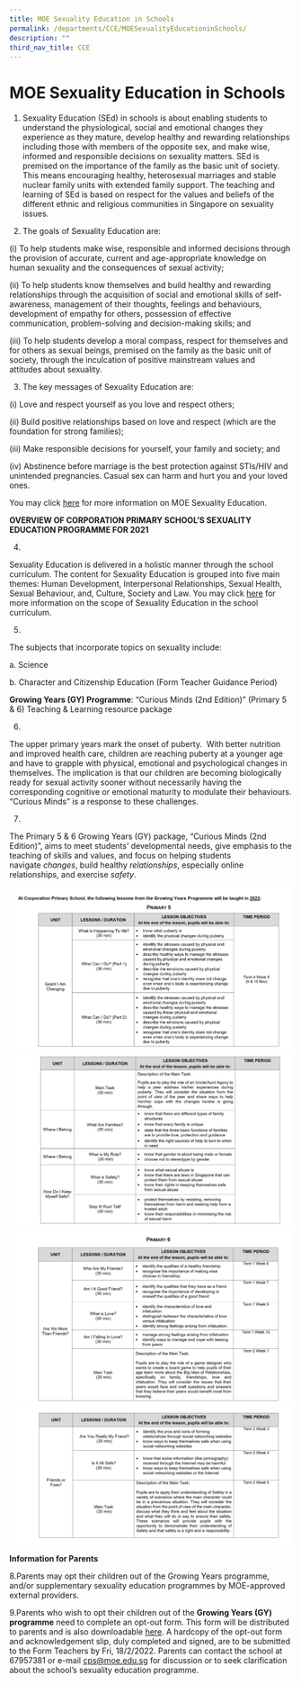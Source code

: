 ```yaml
---
title: MOE Sexuality Education in Schools
permalink: /departments/CCE/MOESexualityEducationinSchools/
description: ""
third_nav_title: CCE
---
```


MOE Sexuality Education in Schools
==================================

  

1. Sexuality Education (SEd) in schools is about enabling students to understand the physiological, social and emotional changes they experience as they mature, develop healthy and rewarding relationships including those with members of the opposite sex, and make wise, informed and responsible decisions on sexuality matters. SEd is premised on the importance of the family as the basic unit of society. This means encouraging healthy, heterosexual marriages and stable nuclear family units with extended family support. The teaching and learning of SEd is based on respect for the values and beliefs of the different ethnic and religious communities in Singapore on sexuality issues.  

  

2. The goals of Sexuality Education are:

(i) To help students make wise, responsible and informed decisions through the provision of accurate, current and age-appropriate knowledge on human sexuality and the consequences of sexual activity;

(ii) To help students know themselves and build healthy and rewarding relationships through the acquisition of social and emotional skills of self-awareness, management of their thoughts, feelings and behaviours, development of empathy for others, possession of effective communication, problem-solving and decision-making skills; and

(iii) To help students develop a moral compass, respect for themselves and for others as sexual beings, premised on the family as the basic unit of society, through the inculcation of positive mainstream values and attitudes about sexuality. 

  

3. The key messages of Sexuality Education are:

  

(i) Love and respect yourself as you love and respect others;

(ii) Build positive relationships based on love and respect (which are the foundation for strong families);

(iii) Make responsible decisions for yourself, your family and society; and

(iv) Abstinence before marriage is the best protection against STIs/HIV and unintended pregnancies. Casual sex can harm and hurt you and your loved ones.

  

You may click [here](https://www.moe.gov.sg/education/programmes/social-and-emotional-learning/sexuality-education) for more information on MOE Sexuality Education. 

  

  

**OVERVIEW OF CORPORATION PRIMARY SCHOOL’S SEXUALITY EDUCATION PROGRAMME FOR 2021**

4. 
Sexuality Education is delivered in a holistic manner through the school curriculum. The content for Sexuality Education is grouped into five main themes: Human Development, Interpersonal Relationships, Sexual Health, Sexual Behaviour, and, Culture, Society and Law. You may click [here](https://www.moe.gov.sg/education/programmes/social-and-emotional-learning/sexuality-education/scope-and-teaching-approach-of-sexuality-education-in-schools) for more information on the scope of Sexuality Education in the school curriculum.

5. 
The subjects that incorporate topics on sexuality include:

a. Science 

b. Character and Citizenship Education (Form Teacher Guidance Period)

  

**Growing Years (GY) Programme**: “Curious Minds (2nd Edition)” (Primary 5 & 6) Teaching & Learning resource package

6. 
The upper primary years mark the onset of puberty.  With better nutrition and improved health care, children are reaching puberty at a younger age and have to grapple with physical, emotional and psychological changes in themselves. The implication is that our children are becoming biologically ready for sexual activity sooner without necessarily having the corresponding cognitive or emotional maturity to modulate their behaviours. “Curious Minds” is a response to these challenges.

  

7. 
The Primary 5 & 6 Growing Years (GY) package, “Curious Minds (2nd Edition)”, aims to meet students’ developmental needs, give emphasis to the teaching of skills and values, and focus on helping students navigate _changes_, build healthy _relationships_, especially online relationships, and exercise _safety_.

![](/images/2022%20SEd%201.jpg)
![](/images/2022%20SEd%202.jpg)
![](/images/2022%20SEd%203.jpg)
![](/images/2022%20SEd%204.jpg)

**Information for Parents**

8.Parents may opt their children out of the Growing Years programme, and/or supplementary sexuality education programmes by MOE-approved external providers.

9.Parents who wish to opt their children out of the **Growing Years (GY) programme** need to complete an opt-out form. This form will be distributed to parents and is also downloadable [here](https://corporationpri.moe.edu.sg/qql/slot/u746/Departments/cce/2022/Opt-out%20form%20to%20be%20hyperlinked%20Annex%20A%202022.doc). A hardcopy of the opt-out form and acknowledgement slip, duly completed and signed, are to be submitted to the Form Teachers by Fri, 18/2/2022. Parents can contact the school at 67957381 or e-mail [cps@moe.edu.sg](mailto:cps@moe.edu.sg) for discussion or to seek clarification about the school’s sexuality education programme.